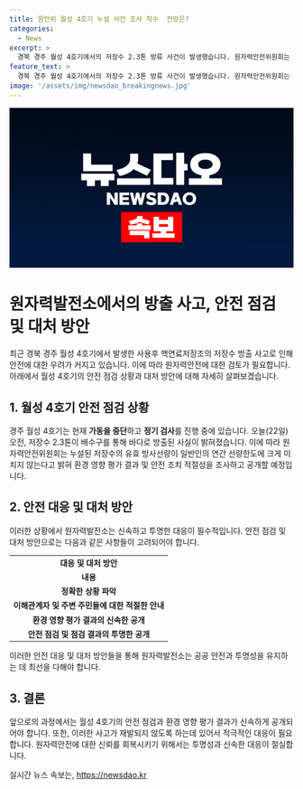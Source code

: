 ```yaml
---
title: 원안위 월성 4호기 누설 사건 조사 착수  전망은?
categories:
  - News
excerpt: >
  경북 경주 월성 4호기에서의 저장수 2.3톤 방류 사건이 발생했습니다. 원자력안전위원회는 방사선량이 일반인의 연간 선량한도를 크게 넘지 않는다고 밝혀, 환경 영향평가와 안전조치 적절성 조사를 진행할 예정입니다.
feature_text: >
  경북 경주 월성 4호기에서의 저장수 2.3톤 방류 사건이 발생했습니다. 원자력안전위원회는 방사선량이 일반인의 연간 선량한도를 크게 넘지 않는다고 밝혀, 환경 영향평가와 안전조치 적절성 조사를 진행할 예정입니다.
image: '/assets/img/newsdao_breakingnews.jpg'
---
```


<p><img src="/assets/img/newsdao_breakingnews.jpg" alt="implanttips 속보" /></p>

<h1>원자력발전소에서의 방출 사고, 안전 점검 및 대처 방안</h1>

<p data-ke-size="size16">최근 경북 경주 월성 4호기에서 발생한 사용후 핵연료저장조의 저장수 방출 사고로 인해 안전에 대한 우려가 커지고 있습니다. 이에 따라 원자력안전에 대한 검토가 필요합니다. 아래에서 월성 4호기의 안전 점검 상황과 대처 방안에 대해 자세히 살펴보겠습니다.</p>

<h2 data-ke-size="size26">1. 월성 4호기 안전 점검 상황</h2>

<p data-ke-size="size16">경주 월성 4호기는 현재 <b>가동을 중단</b>하고 <b>정기 검사</b>를 진행 중에 있습니다. 오늘(22일) 오전, 저장수 2.3톤이 배수구를 통해 바다로 방출된 사실이 밝혀졌습니다. 이에 따라 원자력안전위원회는 누설된 저장수의 유효 방사선량이 일반인의 연간 선량한도에 크게 미치지 않는다고 밝혀 환경 영향 평가 결과 및 안전 조치 적절성을 조사하고 공개할 예정입니다.</p>

<h2 data-ke-size="size26">2. 안전 대응 및 대처 방안</h2>

<p data-ke-size="size16">이러한 상황에서 원자력발전소는 신속하고 투명한 대응이 필수적입니다. 안전 점검 및 대처 방안으로는 다음과 같은 사항들이 고려되어야 합니다.</p>

<table>
  <tr>
    <td style="text-align: center; height: 17px;"><b>대응 및 대처 방안</b></td>
  </tr>
  <tr>
    <td style="text-align: center; height: 17px;"><b>내용</b></td>
  </tr>
  <tr>
    <td style="text-align: center; height: 17px;"><b>정확한 상황 파악</b></td>
  </tr>
  <tr>
    <td style="text-align: center; height: 17px;"><b>이해관계자 및 주변 주민들에 대한 적절한 안내</b></td>
  </tr>
  <tr>
    <td style="text-align: center; height: 17px;"><b>환경 영향 평가 결과의 신속한 공개</b></td>
  </tr>
  <tr>
    <td style="text-align: center; height: 17px;"><b>안전 점검 및 점검 결과의 투명한 공개</b></td>
  </tr>
</table>

<p data-ke-size="size16">이러한 안전 대응 및 대처 방안들을 통해 원자력발전소는 공공 안전과 투명성을 유지하는 데 최선을 다해야 합니다.</p>

<h2 data-ke-size="size26">3. 결론</h2>

<p data-ke-size="size16">앞으로의 과정에서는 월성 4호기의 안전 점검과 환경 영향 평가 결과가 신속하게 공개되어야 합니다. 또한, 이러한 사고가 재발되지 않도록 하는데 있어서 적극적인 대응이 필요합니다. 원자력안전에 대한 신뢰를 회복시키기 위해서는 투명성과 신속한 대응이 절실합니다.</p>
실시간 뉴스 속보는, <a href="https://newsdao.kr" rel="dofollow">https://newsdao.kr</a>


